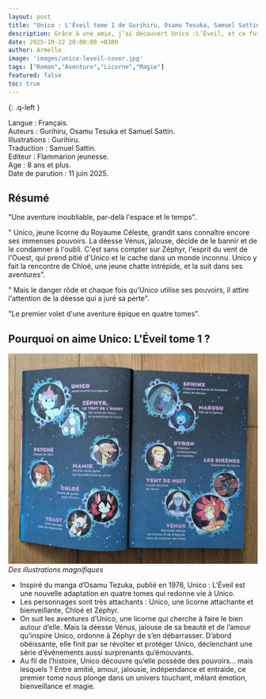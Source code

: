 ```yaml
---
layout: post
title: "Unico : L'Éveil tome 1 de Gurihiru, Osamu Tesuka, Samuel Sattin, Samuel Sattin" 
description: Grâce à une amie, j’ai découvert Unico :L’Éveil, et ce fut un véritable coup de cœur ! Un univers où magie, aventure et émotions se rencontrent, guidés par une licorne courageuse mais aussi attachante. 
date: 2025-10-22 20:00:00 +0300
author: Armelle
image: 'images/unico-leveil-cover.jpg'
tags: ["Roman","Aventure","Licorne","Magie"]
featured: false
toc: true
---
```


{: .q-left }

Langue : Français.  
Auteurs : Gurihiru, Osamu Tesuka et Samuel Sattin.    
Illustrations : Gurihiru.                    
Traduction : Samuel Sattin.  
Editeur : Flammarion jeunesse.             
Age : 8 ans et plus.                            
Date de parution : 11 juin 2025.         

## Résumé

"Une aventure inoubliable, par-delà l'espace et le temps".

" Unico, jeune licorne du Royaume Céleste, grandit sans connaître encore ses immenses pouvoirs. La déesse Vénus, jalouse, décide de le bannir et de le condamner à l'oubli. C'est sans compter sur Zéphyr, l'esprit du vent de l'Ouest, qui prend pitié d'Unico et le cache dans un monde inconnu. Unico y fait la rencontre de Chloé, une jeune chatte intrépide, et la suit dans ses aventures".

" Mais le danger rôde et chaque fois qu'Unico utilise ses pouvoirs, il attire l'attention de la déesse qui a juré sa perte".

"Le premier volet d'une aventure épique en quatre tomes".

## Pourquoi on aime Unico: L'Éveil tome 1 ?

![Des illustrations magnifiques](images/unico-leveil-int.jpg)
*Des illustrations magnifiques*
- Inspiré du manga d’Osamu Tezuka, publié en 1976, Unico : L’Éveil est une nouvelle adaptation en quatre tomes qui redonne vie à Unico.
- Les personnages sont très attachants : Unico, une licorne attachante et bienveillante, Chloé et Zéphyr.
- On suit les aventures d’Unico, une licorne qui cherche à faire le bien autour d’elle. Mais la déesse Vénus, jalouse de sa beauté et de l’amour qu’inspire Unico, ordonne à Zéphyr de s’en débarrasser. D’abord obéissante, elle finit par se révolter et protéger Unico, déclenchant une série d’événements aussi surprenants qu’émouvants.
- Au fil de l’histoire, Unico découvre qu’elle possède des pouvoirs... mais lesquels ? 
Entre amitié, amour, jalousie, indépendance et entraide, ce premier tome nous plonge dans un univers touchant, mêlant émotion, bienveillance et magie.